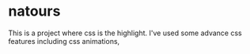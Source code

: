 # natours
This is a project where css is the highlight. I've used some advance css features including  css animations,

